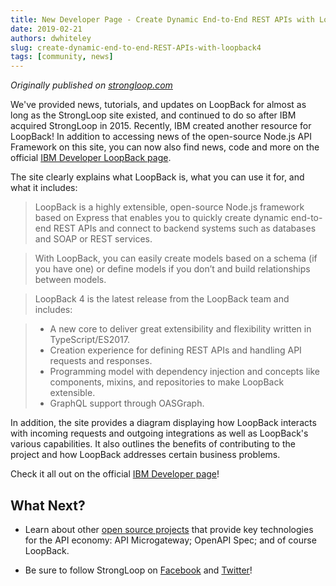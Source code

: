 ```yaml
---
title: New Developer Page - Create Dynamic End-to-End REST APIs with LoopBack 4
date: 2019-02-21
authors: dwhiteley
slug: create-dynamic-end-to-end-REST-APIs-with-loopback4
tags: [community, news]
---
```


_Originally published on [strongloop.com](https://strongloop.com)_

We've provided news, tutorials, and updates on LoopBack for almost as long as the StrongLoop site existed, and continued to do so after IBM acquired StrongLoop in 2015. Recently, IBM created another resource for LoopBack! In addition to accessing news of the open-source Node.js API Framework on this site, you can now also find news, code and more on the official [IBM Developer LoopBack page](https://developer.ibm.com/open/projects/loopback/). 
<!--truncate-->

The site clearly explains what LoopBack is, what you can use it for, and what it includes:

> LoopBack is a highly extensible, open-source Node.js framework based on Express that enables you to quickly create dynamic end-to-end REST APIs and connect to backend systems such as databases and SOAP or REST services.

>With LoopBack, you can easily create models based on a schema (if you have one) or define models if you don’t and build relationships between models.

> LoopBack 4 is the latest release from the LoopBack team and includes:

> - A new core to deliver great extensibility and flexibility written in TypeScript/ES2017.
> - Creation experience for defining REST APIs and handling API requests and responses.
> - Programming model with dependency injection and concepts like components, mixins, and repositories to make LoopBack extensible.
> - GraphQL support through OASGraph.

In addition, the site provides a diagram displaying how LoopBack interacts with incoming requests and outgoing integrations as well as LoopBack's various capabilities. It also outlines the benefits of contributing to the project and how LoopBack addresses certain business problems. 

Check it all out on the official [IBM Developer page](https://developer.ibm.com/open/projects/loopback/)! 

## What Next?

* Learn about other [open source projects](https://strongloop.com/projects/) that provide key technologies for the API economy: API Microgateway; OpenAPI Spec; and of course LoopBack. 

* Be sure to follow StrongLoop on [Facebook](https://www.facebook.com/strongloop/) and [Twitter](https://twitter.com/StrongLoop)!
